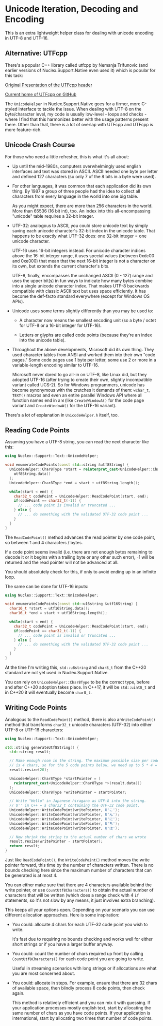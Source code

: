 Unicode Iteration, Decoding and Encoding
========================================

This is an extra lightweight helper class for dealing with unicode encoding
in UTF-8 and UTF-16.


Alternative: UTFcpp
-------------------

There's a popular C++ library called utfcpp by Nemanja Trifunovic (and earlier
versions of Nuclex.Support.Native even used it) which is popular for this task:

[Original Presentation of the UTFcpp header](https://www.codeproject.com/Articles/14637/UTF-8-With-C-in-a-Portable-Way)

[Current home of UTFcpp on GitHub](https://github.com/nemtrif/utfcpp)

The `UnicodeHelper` in Nuclex.Support.Native goes for a firmer, more C-styled
interface to tackle the issue. When dealing with UTF-8 on the byte/character
level, my code is usually low-level - loops and checks - where I find that
this harmonizes better with the usage patterns present there. Other than that,
there is a lot of overlap with UTFcpp and UTFcpp is more feature-rich.


Unicode Crash Course
--------------------

For those who need a little refresher, this is what it's all about:

- Up until the mid-1980s, computers overwhelmingly used english interfaces
  and text was stored in ASCII. ASCII needed one byte per letter and defined
  127 characters (so only 7 of the 8 bits in a byte were used).

- For other languages, it was common that each application did its own thing.
  By 1987 a group of three people had the idea to collect all characters from
  every language in the world into one big table.

  As you might expect, there are more than 256 characters in the world.
  More than 65536 (16 bit int), too. An index into this all-encompassing
  "unicode" table requires a 32-bit integer.

- UTF-32: analogous to ASCII, you could store unicode text by simply saving
  each unicode character's 32-bit index in the unicode table. That happens to
  be exactly what UTF-32 does: one 32-bit integer = one unicode character.

  UTF-16 uses 16-bit integers instead. For unicode character indices above
  the 16-bit integer range, it uses special values (between 0xdc00 and 0xe000)
  that mean that the next 16-bit integer is not a character on its own,
  but extends the current character's bits.

  UTF-8, finally, encompasses the unchanged ASCII (0 - 127) range and uses
  the upper bit(s) in fun ways to indicate how many bytes combine into
  a single unicode character index. That makes UTF-8 backwards compatible with
  classic ASCII text but uses space efficiently. It has become the def-facto
  standard everywhere (except for Windows OS APIs).

- Unicode uses some terms slightly differently than you may be used to:

  * A character now means the smallest encoding unit (so a byte / octet for
    UTF-8 or a 16-bit integer for UTF-16).

  * Letters or glyphs are called code points (because they're an index into
    the unicode table).

- Throughout the above developments, Microsoft did its own thing. They used
  character tables from ANSI and worked them into their own "code pages."
  Some code pages use 1 byte per letter, some use 2 or more in
  a variable-length encoding similar to UTF-16.

  Microsoft never dared to go all-in on UTF-8, like Linux did, but they
  adopted UTF-16 (after trying to create their own, slightly incompatible
  variant called UCS-2). So for Windows programmers, unicode has become
  synonymous with the crutches it demands of them: `wchar_t`, `TEXT()` macros
  and even an entire parallel Windows API where all function names end in
  a `W` (like `CreateWindowA()` for the code page variant and
  `CreateWindowW()` for the UTF-16 variant).

There's a lot of explanation in `UnicodeHelper.h` itself, too.


Reading Code Points
-------------------

Assuming you have a UTF-8 string, you can read the next character like this:

```cpp
using Nuclex::Support::Text::UnicodeHelper;

void enumerateCodePoints(const std::string &utf8String) {
  UnicodeHelper::Char8Type *start = reinterpret_cast<UnicodeHelper::Char8Type *>(
    utf8String.data()
  );
  UnicodeHelper::Char8Type *end = start + utf8String.length();

  while(start < end) {
    char32_t codePoint = UnicodeHelper::ReadCodePoint(start, end);
    if(codePoint == char32_t(-1)) {
      // ... code point is invalid or truncated ...
    } else {
      // ... do something with the validated UTF-32 code point ...
    }
  }
}
```

The `ReadCodePoint()` method advances the read pointer by one code point, so between 1 and 4
characters / bytes.

If a code point seems invalid (i.e. there are not enough bytes remaining to decode it or it
begins with a trailing byte or any other such error), -1 will be returned and the read pointer
will not be advanced at all.

You should absolutely check for this, if only to avoid ending up in an infinite loop.

The same can be done for UTF-16 inputs:

```cpp
using Nuclex::Support::Text::UnicodeHelper;

void enumerateCodePoints(const std::u16string &utf16String) {
  char16_t *start = utf16String.data();
  char16_t *end = start + utf16String.length();

  while(start < end) {
    char32_t codePoint = UnicodeHelper::ReadCodePoint(start, end);
    if(codePoint == char32_t(-1)) {
      // ... code point is invalid or truncated ...
    } else {
      // ... do something with the validated UTF-32 code point ...
    }
  }
}
```

At the time I'm writing this, `std::u8string` and `char8_t` from the C++20 standard are
not yet used in Nuclex.Support.Native.

You can rely on `UnicodeHelper::Char8Type` to be the correct type, before and after C++20
adoption takes place. In C++17, it will be `std::uint8_t` and in C++20 it will eventually
become `char8_t`.


Writing Code Points
-------------------

Analogous to the `ReadCodePoint()` method, there is also a `WriteCodePoint()`
method that transforms `char32_t` unicode characters (UTF-32) into either
UTF-8 or UTF-16 characters:

```cpp
using Nuclex::Support::Text::UnicodeHelper;

std::string generateUtf8String() {
  std::string result;

  // Make enough room in the string. The maximum possible size per code point
  // is 4 chars, so for the 5 code points below, we need up to 5 * 4 = 20 chars.
  result.resize(20);

  UnicodeHelper::Char8Type *startPointer = (
    reinterpret_cast<UnicodeHelper::Char8Type *>(result.data())
  );
  UnicodeHelper::Char8Type *writePointer = startPointer;

  // Write "Hello" in Japanese hiragana as UTF-8 into the string.
  // U'' in C++ = a char32_t containing the UTF-32 code point.
  UnicodeHelper::WriteCodePoint(writePointer, U'こ');
  UnicodeHelper::WriteCodePoint(writePointer, U'ん');
  UnicodeHelper::WriteCodePoint(writePointer, U'に');
  UnicodeHelper::WriteCodePoint(writePointer, U'ち');
  UnicodeHelper::WriteCodePoint(writePointer, U'は');

  // Now shrink the string to the actual number of chars we wrote
  result.resize(writePointer - startPointer);
  return result;
}
```

Just like `ReadCodePoint()`, the `WriteCodePoint()` method moves the write
pointer forward, this time by the number of characters written. There is
no bounds checking here since the maximum number of characters that can be
generated is at most 4.

You can either make sure that there are 4 characters available behind
the write pointer, or use `CountUtf8Characters()` to obtain the actual number
of characters that will be written (which does a range check with 4 `if`
statements, so it's not slow by any means, it just involves extra branching).

This keeps all your options open. Depending on your scenario you can use
different allocation approaches. Here is some inspiration:

  - You could: allocate 4 chars for each UTF-32 code point you wish to write.

    It's fast due to requiring no bounds checking and works well
    for either short strings or if you have a larger buffer anyway.

  - You could: count the number of chars required up front by calling
    `CountUtf8Characters()` for each code point you are going to write.

    Useful in streaming scenarios with long strings or if allocations are
    what you are most concerned about.

  - You could: allocate in steps. For example, ensure that there are 32 chars
    of available space, then blindly process 8 code points, then check again.

    This method is relatively efficient and you can mix it with guessing.
    If your application processes mostly english text, start by allocating
    the same number of chars as you have code points. If your application is
    international, start by allocating two times that number of code points.
